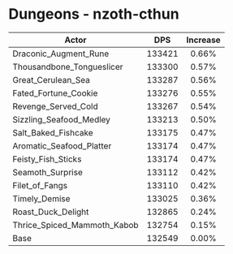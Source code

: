# Dungeons - nzoth-cthun
| Actor | DPS | Increase |
|---|:---:|:---:|
|Draconic_Augment_Rune|133421|0.66%|
|Thousandbone_Tongueslicer|133300|0.57%|
|Great_Cerulean_Sea|133287|0.56%|
|Fated_Fortune_Cookie|133276|0.55%|
|Revenge_Served_Cold|133267|0.54%|
|Sizzling_Seafood_Medley|133213|0.50%|
|Salt_Baked_Fishcake|133175|0.47%|
|Aromatic_Seafood_Platter|133174|0.47%|
|Feisty_Fish_Sticks|133174|0.47%|
|Seamoth_Surprise|133112|0.42%|
|Filet_of_Fangs|133110|0.42%|
|Timely_Demise|133025|0.36%|
|Roast_Duck_Delight|132865|0.24%|
|Thrice_Spiced_Mammoth_Kabob|132754|0.15%|
|Base|132549|0.00%|
